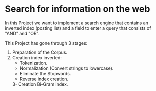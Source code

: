 # Search for information on the web

In this Project we want to implement a search engine that contains an inverted index (posting list) and a field to enter a query that consists of "AND" and "OR".

This Project has gone through 3 stages:
<ol>
<li> Preparation of the Corpus.</li>
<li> Creation index inverted:
    <ul>
        <li> Tokenization.</li>
        <li> Normalization (Convert strings to lowercase).</li>
        <li> Eliminate the Stopwords.</li>
        <li> Reverse index creation.</li>
    </ul>
</li>
    3- Creation Bi-Gram index.
</ol>
